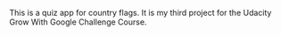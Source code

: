 This is a quiz app for country flags. It is my third project for the Udacity Grow With Google Challenge Course.

